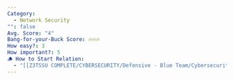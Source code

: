 ```yaml
---
Category:
  - Network Security
"": false
Avg. Score: "4"
Bang-for-your-Buck Score: 🔥🔥🔥
How easy?: 3
How important?: 5
🪵 How to Start Relation:
  - "[[Z3TSSU COMPLETE/CYBERSECURITY/Defensive - Blue Team/Cybersecurity Checklist (Free Version)/Master List Optimisation Ideas/Network Security\\|Network Security]]"
---
```


